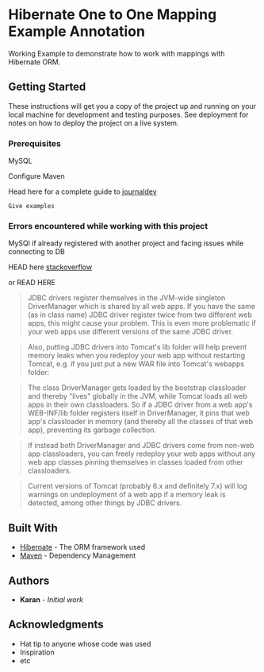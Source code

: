 # Hibernate One to One Mapping Example Annotation

Working Example to demonstrate how to work with mappings with Hibernate ORM.

## Getting Started

These instructions will get you a copy of the project up and running on your local machine for development and testing purposes. See deployment for notes on how to deploy the project on a live system.

### Prerequisites

MySQL

Configure Maven

Head here for a complete guide to [journaldev](https://www.journaldev.com/2916/hibernate-one-to-one-mapping-example-annotation) 



```
Give examples
```

### Errors encountered while working with this project

MySQl if already registered with another project and facing issues while connecting to DB

HEAD here [stackoverflow](https://www.journaldev.com/2916/hibernate-one-to-one-mapping-example-annotation)

or READ HERE


>JDBC drivers register themselves in the JVM-wide singleton DriverManager which is shared by all web apps. If you have the same (as in class name) JDBC driver register twice from two different web apps, this might cause your problem. This is even more problematic if your web apps use different versions of the same JDBC driver.

>Also, putting JDBC drivers into Tomcat's lib folder will help prevent memory leaks when you redeploy your web app without restarting Tomcat, e.g. if you just put a new WAR file into Tomcat's webapps folder:

>The class DriverManager gets loaded by the bootstrap classloader and thereby "lives" globally in the JVM, while Tomcat loads all web apps in their own classloaders. So if a JDBC driver from a web app's WEB-INF/lib folder registers itself in DriverManager, it pins that web app's classloader in memory (and thereby all the classes of that web app), preventing its garbage collection.

>If instead both DriverManager and JDBC drivers come from non-web app classloaders, you can freely redeploy your web apps without any web app classes pinning themselves in classes loaded from other classloaders.

>Current versions of Tomcat (probably 6.x and definitely 7.x) will log warnings on undeployment of a web app if a memory leak is detected, among other things by JDBC drivers.



## Built With

* [Hibernate](https://mvnrepository.com/artifact/org.hibernate) - The ORM framework used
* [Maven](https://maven.apache.org/) - Dependency Management


## Authors

* **Karan** - *Initial work* 


## Acknowledgments

* Hat tip to anyone whose code was used
* Inspiration
* etc
